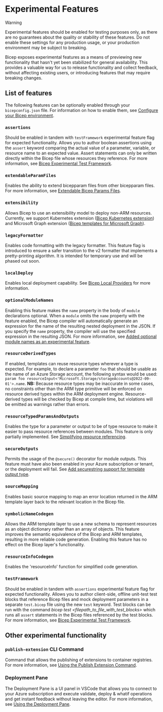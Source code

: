 # Experimental Features

> [!WARNING]
> Experimental features should be enabled for testing purposes only, as there are no guarantees about the quality or stability of these features. Do not enable these settings for any production usage, or your production environment may be subject to breaking.

Bicep exposes experimental features as a means of previewing new functionality that hasn't yet been stabilized for general availability. This provides a valuable way for us to release functionality and collect feedback, without affecting existing users, or introducing features that may require breaking changes.

## List of features
The following features can be optionally enabled through your `bicepconfig.json` file. For information on how to enable them, see [Configure your Bicep environment](https://aka.ms/bicep/config).

### `assertions`
Should be enabled in tandem with `testFramework` experimental feature flag for expected functionality. Allows you to author boolean assertions using the `assert` keyword comparing the actual value of a parameter, variable, or resource name to an expected value. Assert statements can only be written directly within the Bicep file whose resources they reference. For more information, see [Bicep Experimental Test Framework](https://github.com/Azure/bicep/issues/11967).

### `extendableParamFiles`
Enables the ability to extend bicepparam files from other bicepparam files. For more information, see [Extendable Bicep Params Files](./experimental/extendable-param-files.md).

### `extensibility`
Allows Bicep to use an extensibility model to deploy non-ARM resources. Currently, we support Kubernetes extension ([Bicep Kubernetes extension](https://learn.microsoft.com/en-us/azure/azure-resource-manager/bicep/bicep-kubernetes-extension)) and Microsoft Graph extension ([Bicep templates for Microsoft Graph](https://aka.ms/graphbicep)).

### `legacyFormatter`
Enables code formatting with the legacy formatter. This feature flag is introduced to ensure a safer transition to the v2 formatter that implements a pretty-printing algorithm. It is intended for temporary use and will be phased out soon.

### `localDeploy`
Enables local deployment capability. See [Bicep Local Providers](https://github.com/anthony-c-martin/bicep-local-providers) for more information.

### `optionalModuleNames`
Enabling this feature makes the `name` property in the body of `module` declarations optional. When a `module` omits the `name` property with the feature enabled, the Bicep compiler will automatically generate an expression for the name of the resulting nested deployment in the JSON. If you specify the `name` property, the compiler will use the specified expression in the resulting JSON. For more information, see [Added optional module names as an experimental feature](https://github.com/Azure/bicep/pull/12600).

### `resourceDerivedTypes`
If enabled, templates can reuse resource types wherever a type is expected. For example, to declare a parameter `foo` that should be usable as the name of an Azure Storage account, the following syntax would be used: `param foo resourceInput<'Microsoft.Storage/storageAccounts@2022-09-01'>.name`. **NB:** Because resource types may be inaccurate in some cases, no constraints other than the ARM type primitive will be enforced on resource derived types within the ARM deployment engine. Resource-derived types will be checked by Bicep at compile time, but violations will be emitted as warnings rather than errors.

### `resourceTypedParamsAndOutputs`
Enables the type for a parameter or output to be of type resource to make it easier to pass resource references between modules. This feature is only partially implemented. See [Simplifying resource referencing](https://github.com/azure/bicep/issues/2245).

### `secureOutputs`
Permits the usage of the `@secure()` decorator for module outputs. This feature must have also been enabled in your Azure subscription or tenant, or the deployment will fail. See [Add securestring support for template output type](https://github.com/Azure/bicep/issues/2163).

### `sourceMapping`
Enables basic source mapping to map an error location returned in the ARM template layer back to the relevant location in the Bicep file.

### `symbolicNameCodegen`
Allows the ARM template layer to use a new schema to represent resources as an object dictionary rather than an array of objects. This feature improves the semantic equivalence of the Bicep and ARM templates, resulting in more reliable code generation. Enabling this feature has no effect on the Bicep layer's functionality.

### `resourceInfoCodegen`
Enables the 'resourceInfo' function for simplified code generation.

### `testFramework`
Should be enabled in tandem with `assertions` experimental feature flag for expected functionality. Allows you to author client-side, offline unit-test test blocks that reference Bicep files and mock deployment parameters in a separate `test.bicep` file using the new `test` keyword. Test blocks can be run with the command *bicep test <filepath_to_file_with_test_blocks>* which runs all `assert` statements in the Bicep files referenced by the test blocks. For more information, see [Bicep Experimental Test Framework](https://github.com/Azure/bicep/issues/11967).

## Other experimental functionality

### `publish-extension` CLI Command
Command that allows the publishing of extensions to container registries. For more information, see [Using the Publish Extension Command](./experimental/publish-extension-command.md).

### Deployment Pane
The Deployment Pane is a UI panel in VSCode that allows you to connect to your Azure subscription and execute validate, deploy & whatif operations and get instant feedback without leaving the editor. For more information, see [Using the Deployment Pane](./experimental/deploy-ui.md).
